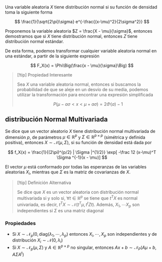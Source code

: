 Una variable aleatoria $X$ tiene distribución normal si su función de densidad toma la siguiente forma

$$
\frac{1}{\sqrt{2\pi}\sigma} e^{-\frac{(x-\mu)^2}{2\sigma^2}}
$$

Proponemos la variable aleatoria $Z = \frac{X - \mu}{\sigma}$, entonces demostramos que si $X$ tiene distribución normal, entonces $Z$ tiene distribución normal estándar.

De esta forma, podemos transformar cualquier variable aleatoria normal en una estándar, a partir de la siguiente expresión

$$
F_X(x) = \Phi\Big(\frac{x - \mu}{\sigma}\Big)
$$

> [!tip] Propiedad Interesante
> 
> Sea $X$ una variable aleatoria normal, entonces si buscamos la probabilidad de que se aleje en un desvío de su media, podemos utilizar la transformación para encontrar una expresión simplificada
> 
> $$
> P(\mu - a\sigma < x < \mu + a\sigma) = 2\Phi(a) - 1
> $$

## distribución Normal Multivariada

Se dice que un vector aleatorio $X$ tiene distribución normal multivariada de dimensión $p$, de parámetros $\mu \in \mathbb{R}^p$ y $\Sigma \in \mathbb{R}^{p \times p}$ (simétrica y definida positiva), entonces $X \sim \mathcal N(\mu, \Sigma)$, si su función de densidad está dada por

$$
f_X(x) = \frac{1}{(2\pi)^{p/2} | \Sigma |^{1/2}} \exp[ -\frac 12 (x-\mu)^T \Sigma ^{-1}(x - \mu)]
$$

El vector $\mu$ está conformado por todas las esperanzas de las variables aleatorias $X_i$, mientras que $\Sigma$ es la matriz de covarianzas de $X$.

> [!tip] Definición Alternativa
> 
> Se dice que $X$ es un vector aleatoria con distribución normal multivariada si y solo si, $\forall t \in \mathbb{R}^p$ se tiene que $t^T X$ es normal univariada, es decir, $t^T X \sim \mathcal N(t^T\mu, t^t Z t)$. Además, $X_1, \cdots X_p$ son independientes si $\Sigma$ es una matriz diagonal

### Propiedades

- Si $X \sim \mathcal N_p(0, \text{diag}(\lambda_1, \cdots, \lambda_p)$ entonces $X_i, \cdots, X_p$ son independientes y de distribución $X_i \sim \mathcal N(0, \lambda_i)$
- Si $X \sim \mathcal N_p(\mu, \Sigma)$ y $A \in \mathbb{R}^{p \times p}$ no singular, entonces $Ax + b \sim \mathcal N_P(A\mu + b, A \Sigma A^t)$
